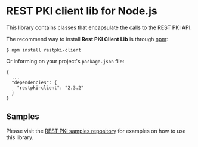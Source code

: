 REST PKI client lib for Node.js
===============================
This library contains classes that encapsulate the calls to the REST PKI API.

The recommend way to install **Rest PKI Client Lib** is through [npm](https://www.npmjs.com/):

    $ npm install restpki-client

Or informing on your project's `package.json` file:

    {
      ...
      "dependencies": {
        "restpki-client": "2.3.2"
      }
    }

Samples
-------

Please visit the [REST PKI samples repository](https://github.com/LacunaSoftware/RestPkiSamples/tree/master/NodeJS)
for examples on how to use this library.
